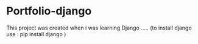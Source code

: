 # Portfolio-django

This project was created when i was learning Django .....
(to install django use :
   pip install django
)
